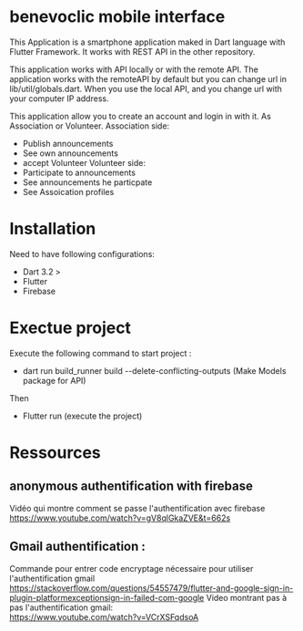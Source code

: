 # benevoclic mobile interface

This Application is a smartphone application maked in Dart language with Flutter Framework.
It works with REST API in the other repository.

This application works with API locally or with the remote API.
The application works with the remoteAPI by default but you can change url in lib/util/globals.dart.
When you use the local API, and you change url with your computer IP address.
 

This application allow you to create an account and login in with it. As Association or Volunteer.
Association side:
  - Publish announcements
  - See own announcements
  - accept Volunteer
Volunteer side:
  - Participate to announcements
  - See announcements he particpate
  - See Assoication profiles

# Installation

Need to have following configurations:
- Dart  3.2 >
- Flutter
- Firebase

# Exectue project

Execute the following command to start project : 
- dart run build_runner build --delete-conflicting-outputs  (Make Models package for API)

Then 
- Flutter run  (execute the project)

# Ressources
## anonymous authentification with firebase

Vidéo qui montre comment se passe l'authentification avec firebase
  https://www.youtube.com/watch?v=gV8qlGkaZVE&t=662s


## Gmail authentification :

Commande pour entrer code encryptage nécessaire pour utiliser l'authentification gmail 
  https://stackoverflow.com/questions/54557479/flutter-and-google-sign-in-plugin-platformexceptionsign-in-failed-com-google
Video montrant pas à pas l'authentification gmail:  
  https://www.youtube.com/watch?v=VCrXSFqdsoA
